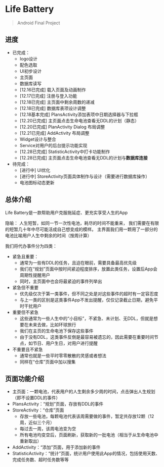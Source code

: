 # Life Battery

> Android Final Project

## 进度

- 已完成：
  - logo设计
  - 配色选取
  - UI初步设计
  - 主页面
  - 数据库读写
  - [12.16已完成] 载入页面及动画制作
  - [12.17已完成] 注册与登入功能
  - [12.18已完成] 主页面中剩余周数的递减
  - [12.18已完成] 数据库表项设计调整
  - [12.18基本完成] PlansActivity添加表项中日期选择器与下拉框
  - [12.20已完成] 主页面点击生命电池查看无DDL的计划（静态）
  - [12.20已完成] PlanActivity Dialog 布局调整
  - [12.21已完成] AddActivity 布局调整
  - Widget设计与整合
  - Service对用户的后台提示功能实现
  - [12.28已完成] StatisticActivity中打卡功能制作
  - [12.28已完成] 主页面点击生命电池查看无DDL的计划与**数据库连接**
- 待完成：
  - [进行中] UI优化
  - [进行中] StoreActivity页面具体制作与设计（需要进行数据库操作）
  - 电池图标动态更新

## 总体介绍

Life Battery是一款帮助用户克服拖延症、更充实享受人生的App

隐喻：
人生短暂，如同一节一次性电池，耗尽的时间不能重来，
我们需要在有限的短暂几十年中尽可能活成自己想变成的模样。
主界面我们用一颗用了一部分的电池比喻用户人生中剩余的时间（按周计算）

我们将代办事件分为四类：
- 紧急且重要：
  - 通常为一些有DDL的任务，且迫在眼前，需要具备最高优先级
  - 我们在“规划”页面中按时间紧迫程度排序，放置此类任务，设置后App会周期性提醒用户
  - 同时，主页面中也会将最紧迫的事件列举出
- 紧急但不重要
  - 优先级仅次于第一类事件，但不同之处是对这些事件的超时有一定容忍度
  - 与上一类的区别是这类事件App不发出提醒，仅仅记录截止日期，避免平时干扰用户
- 重要但不紧急
  - 这些通常为一些人生中的“小目标”，不紧急、未计划、无DDL，但就是想要在未来去做，比如环球旅行
  - 我们在主页的生命电池下保存这些事件
  - 由于没有DDL，这类事件反倒是最容易被遗忘的，因此需要在重要时间节点，如节日、用户生日，对用户进行提醒
- 不重要且不紧急
  - 通常也就是一些平时零零散散的灵感或者想法
  - 同样在“仓库”页面中加以搜集

## 页面功能介绍

- 主页面：一颗电池，代表用户的人生剩余多少周的时间，点击弹出人生规划（即不设置DDL的事件）
- PlansActivity：“规划”页面，存放有DDL的事件
- StoreActivity：“仓库”页面
  - 存放一些电池，每颗电池代表该周需要做的事件，暂定共存放12颗（12周，近似三个月）
  - 每过去一周，该周电池变为空
  - 所有电池均变空后，页面刷新，获取新的一批电池（相当于从生命电池中重新取出）
- AddActivity：“添加”页面，用于添加新的事件
- StatisticActivity：“统计”页面，统计用户使用此App的情况，包括使用天数、完成任务数、超时任务数等等


